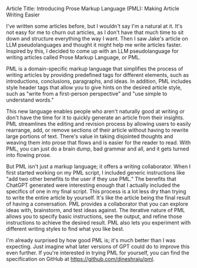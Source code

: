 Article Title: Introducing Prose Markup Language (PML): Making Article Writing Easier

I've written some articles before, but I wouldn't say I'm a natural at it. It's not easy for me to churn out articles, as I don't have that much time to sit down and structure everything the way I want. Then I saw Jake's article on LLM pseudolanguages and thought it might help me write articles faster. Inspired by this, I decided to come up with an LLM pseudolanguage for writing articles called Prose Markup Language, or PML.

PML is a domain-specific markup language that simplifies the process of writing articles by providing predefined tags for different elements, such as introductions, conclusions, paragraphs, and ideas. In addition, PML includes style header tags that allow you to give hints on the desired article style, such as "write from a first-person perspective" and "use simple to understand words."

This new language enables people who aren't naturally good at writing or don't have the time for it to quickly generate an article from their insights. PML streamlines the editing and revision process by allowing users to easily rearrange, add, or remove sections of their article without having to rewrite large portions of text. There's value in taking disjointed thoughts and weaving them into prose that flows and is easier for the reader to read. With PML, you can just do a brain dump, bad grammar and all, and it gets turned into flowing prose.

But PML isn't just a markup language; it offers a writing collaborator. When I first started working on my PML script, I included generic instructions like "add two other benefits to the user if they use PML." The benefits that ChatGPT generated were interesting enough that I actually included the specifics of one in my final script. This process is a lot less dry than trying to write the entire article by yourself. It's like the article being the final result of having a conversation. PML provides a collaborator that you can explore ideas with, brainstorm, and test ideas against. The iterative nature of PML allows you to specify basic instructions, see the output, and refine those instructions to achieve the desired result. PML also lets you experiment with different writing styles to find what you like best.

I'm already surprised by how good PML is; it's much better than I was expecting. Just imagine what later versions of GPT could do to improve this even further. If you're interested in trying PML for yourself, you can find the specification on GitHub at https://github.com/dineshraju/pml.
